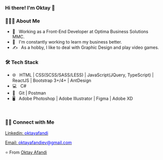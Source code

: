 ### Hi there! I'm Oktay 👋

<h3> 👨🏻‍💻 About Me </h3>

- 💼 &nbsp; Working as a Front-End Developer at Optima Business Solutions MMC.
- 🌱 &nbsp; I'm constantly working to learn my business better.
- ✍️ &nbsp; As a hobby, I like to deal with Graphic Design and play video games.

<h3> 🛠 Tech Stack </h3>

- 🌐 &nbsp; HTML | CSS(SCSS/SASS/LESS) | JavaScript(JQuery, TypeScript) | ReactJS | Bootstrap 3+/4+ | AntDesign 
- 💻 &nbsp; C#
- 🔧 &nbsp; Git | Postman
- 🖥 &nbsp; Adobe Photoshop | Adobe Illustrator | Figma | Adobe XD

<br/>

<h3> 🤝🏻 Connect with Me </h3>

<p align="center">
<a href="https://www.linkedin.com/in/oktay-afandi-76365a209/">
<p>Linkedin: <span style="color:blue">oktayafandi</span> </p>
</a>
<a href="mailto:oktayafandiev@gmail.com">
<p>Email: <span style="color:blue">oktayafandiev@gmail.com</span> </p>
</a>
</p>

⭐️ From [Oktay Afandi](https://github.com/oktayafandi)